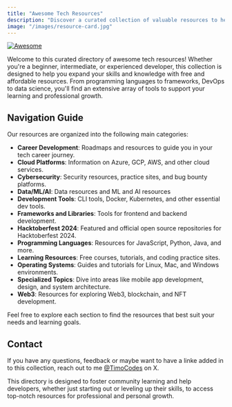 ```yaml
---
title: "Awesome Tech Resources"
description: "Discover a curated collection of valuable resources to help developers at all levels learn and grow through free and affordable tools."
image: "/images/resource-card.jpg"
---
```


[![Awesome](https://awesome.re/badge.svg)](https://awesome.re)

Welcome to this curated directory of awesome tech resources! Whether you're a beginner, intermediate, or experienced developer, this collection is designed to help you expand your skills and knowledge with free and affordable resources. From programming languages to frameworks, DevOps to data science, you'll find an extensive array of tools to support your learning and professional growth.

## Navigation Guide

<!-- Here’s where your Vue component will be loaded -->

Our resources are organized into the following main categories:

- **Career Development**: Roadmaps and resources to guide you in your tech career journey.
- **Cloud Platforms**: Information on Azure, GCP, AWS, and other cloud services.
- **Cybersecurity**: Security resources, practice sites, and bug bounty platforms.
- **Data/ML/AI**: Data resources and ML and AI resources
- **Development Tools**: CLI tools, Docker, Kubernetes, and other essential dev tools.
- **Frameworks and Libraries**: Tools for frontend and backend development.
- **Hacktoberfest 2024**: Featured and official open source repositories for Hacktoberfest 2024.
- **Programming Languages**: Resources for JavaScript, Python, Java, and more.
- **Learning Resources**: Free courses, tutorials, and coding practice sites.
- **Operating Systems**: Guides and tutorials for Linux, Mac, and Windows environments.
- **Specialized Topics**: Dive into areas like mobile app development, design, and system architecture.
- **Web3**: Resources for exploring Web3, blockchain, and NFT development.

Feel free to explore each section to find the resources that best suit your needs and learning goals.

## Contact

If you have any questions, feedback or maybe want to have a linke added in to this collection, reach out to me [@TimoCodes](https://www.X.com/TimoCodes) on X.

This directory is designed to foster community learning and help developers, whether just starting out or leveling up their skills, to access top-notch resources for professional and personal growth.

